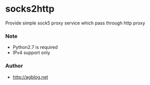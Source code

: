 # socks2http
Provide simple sock5 proxy service which pass through http proxy

### Note
* Python2.7 is required
* IPv4 support only

### Author
* http://agblog.net
